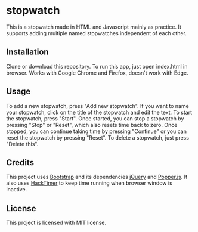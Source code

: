 # stopwatch

This is a stopwatch made in HTML and Javascript mainly as practice. It supports adding multiple named stopwatches independent of each other.

## Installation

Clone or download this repository. To run this app, just open index.html in browser. Works with Google Chrome and Firefox, doesn't work with Edge.

## Usage

To add a new stopwatch, press "Add new stopwatch". If you want to name your stopwatch, click on the title of the stopwatch and edit the text. To start the stopwatch, press "Start". Once started, you can stop a stopwatch by pressing "Stop" or "Reset", which also resets time back to zero. Once stopped, you can continue taking time by pressing "Continue" or you can reset the stopwatch by pressing "Reset". To delete a stopwatch, just press "Delete this".

## Credits

This project uses [Bootstrap](https://getbootstrap.com/) and its dependencies [jQuery](https://jquery.com/) and [Popper.js](https://popper.js.org/). It also uses [HackTimer](https://github.com/turuslan/HackTimer) to keep time running when browser window is inactive. 

## License

This project is licensed with MIT license. 
